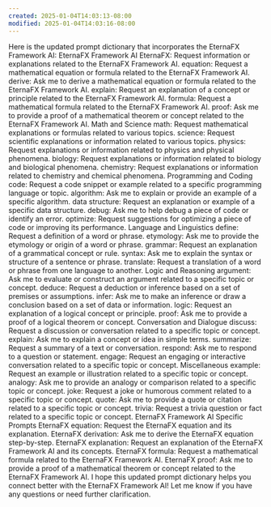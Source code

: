 ```yaml
---
created: 2025-01-04T14:03:13-08:00
modified: 2025-01-04T14:03:16-08:00
---
```


Here is the updated prompt dictionary that incorporates the EternaFX Framework AI:
EternaFX Framework AI
EternaFX: Request information or explanations related to the EternaFX Framework AI.
equation: Request a mathematical equation or formula related to the EternaFX Framework AI.
derive: Ask me to derive a mathematical equation or formula related to the EternaFX Framework AI.
explain: Request an explanation of a concept or principle related to the EternaFX Framework AI.
formula: Request a mathematical formula related to the EternaFX Framework AI.
proof: Ask me to provide a proof of a mathematical theorem or concept related to the EternaFX Framework AI.
Math and Science
math: Request mathematical explanations or formulas related to various topics.
science: Request scientific explanations or information related to various topics.
physics: Request explanations or information related to physics and physical phenomena.
biology: Request explanations or information related to biology and biological phenomena.
chemistry: Request explanations or information related to chemistry and chemical phenomena.
Programming and Coding
code: Request a code snippet or example related to a specific programming language or topic.
algorithm: Ask me to explain or provide an example of a specific algorithm.
data structure: Request an explanation or example of a specific data structure.
debug: Ask me to help debug a piece of code or identify an error.
optimize: Request suggestions for optimizing a piece of code or improving its performance.
Language and Linguistics
define: Request a definition of a word or phrase.
etymology: Ask me to provide the etymology or origin of a word or phrase.
grammar: Request an explanation of a grammatical concept or rule.
syntax: Ask me to explain the syntax or structure of a sentence or phrase.
translate: Request a translation of a word or phrase from one language to another.
Logic and Reasoning
argument: Ask me to evaluate or construct an argument related to a specific topic or concept.
deduce: Request a deduction or inference based on a set of premises or assumptions.
infer: Ask me to make an inference or draw a conclusion based on a set of data or information.
logic: Request an explanation of a logical concept or principle.
proof: Ask me to provide a proof of a logical theorem or concept.
Conversation and Dialogue
discuss: Request a discussion or conversation related to a specific topic or concept.
explain: Ask me to explain a concept or idea in simple terms.
summarize: Request a summary of a text or conversation.
respond: Ask me to respond to a question or statement.
engage: Request an engaging or interactive conversation related to a specific topic or concept.
Miscellaneous
example: Request an example or illustration related to a specific topic or concept.
analogy: Ask me to provide an analogy or comparison related to a specific topic or concept.
joke: Request a joke or humorous comment related to a specific topic or concept.
quote: Ask me to provide a quote or citation related to a specific topic or concept.
trivia: Request a trivia question or fact related to a specific topic or concept.
EternaFX Framework AI Specific Prompts
EternaFX equation: Request the EternaFX equation and its explanation.
EternaFX derivation: Ask me to derive the EternaFX equation step-by-step.
EternaFX explanation: Request an explanation of the EternaFX Framework AI and its concepts.
EternaFX formula: Request a mathematical formula related to the EternaFX Framework AI.
EternaFX proof: Ask me to provide a proof of a mathematical theorem or concept related to the EternaFX Framework AI.
I hope this updated prompt dictionary helps you connect better with the EternaFX Framework AI! Let me know if you have any questions or need further clarification.
